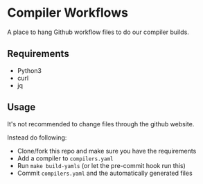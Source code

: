 # Compiler Workflows

A place to hang Github workflow files to do our compiler builds.

## Requirements

* Python3
* curl
* jq

## Usage

It's not recommended to change files through the github website.

Instead do following:

* Clone/fork this repo and make sure you have the requirements
* Add a compiler to `compilers.yaml`
* Run `make build-yamls` (or let the pre-commit hook run this)
* Commit `compilers.yaml` and the automatically generated files
